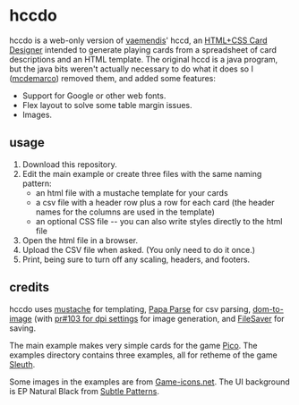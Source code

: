 hccdo
=====

hccdo is a web-only version of [vaemendis](https://github.com/vaemendis)' hccd, an [HTML+CSS Card Designer](https://github.com/vaemendis/hccd/) intended to generate playing cards from a spreadsheet of card descriptions and an HTML template.  The original hccd is a java program, but the java bits weren't actually necessary to do what it does so I ([mcdemarco](https://github.com/mcdemarco)) removed them, and added some features:

* Support for Google or other web fonts.
* Flex layout to solve some table margin issues.
* Images.


usage
-----

1. Download this repository.
2. Edit the main example or create three files with the same naming pattern:
   * an html file with a mustache template for your cards
   * a csv file with a header row plus a row for each card (the header names for the columns are used in the template)
   * an optional CSS file -- you can also write styles directly to the html file
3. Open the html file in a browser.
4. Upload the CSV file when asked.  (You only need to do it once.)
4. Print, being sure to turn off any scaling, headers, and footers.


credits
---------

hccdo uses [mustache](https://mustache.github.io) for templating, [Papa Parse](http://papaparse.com) for csv parsing, [dom-to-image](https://github.com/tsayen/dom-to-image/) (with [pr#103 for dpi settings](https://github.com/tsayen/dom-to-image/pull/103) for image generation, and [FileSaver](https://github.com/eligrey/FileSaver.js) for saving.

The main example makes very simple cards for the game [Pico](https://boardgamegeek.com/boardgame/2051/pico).  The examples directory contains three examples, all for retheme of the game [Sleuth](https://boardgamegeek.com/boardgame/594/sleuth).

Some images in the examples are from [Game-icons.net](http://game-icons.net).  The UI background is EP Natural Black from [Subtle Patterns](https://www.toptal.com/designers/subtlepatterns/ep-natural-black/).

